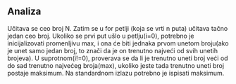 ## Analiza
Učitava se ceo broj N.
Zatim se u for petlji (koja se vrti n puta) učitava tačno jedan ceo broj. Ukoliko se prvi put ušlo u petlju(i=0), potrebno je inicijalizovati promenljivu max, i ona će biti jednaka prvom unetom broju(ako je unet samo jedan broj, to znači da je on trenutno najveći od svih unetih brojeva). U suprotnom(i!=0), proverava se da li je trenutno uneti broj veći od do sad trenutno najvećeg broja(max), ukoliko jeste tada trenutno uneti broj postaje maksimum.
Na standardnom izlazu potrebno je ispisati maksimum.
